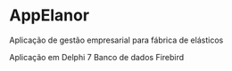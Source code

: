 # AppElanor
Aplicação de gestão empresarial para fábrica de elásticos
<td>Aplicação em Delphi 7 </td>
<td>Banco de dados Firebird</td>
